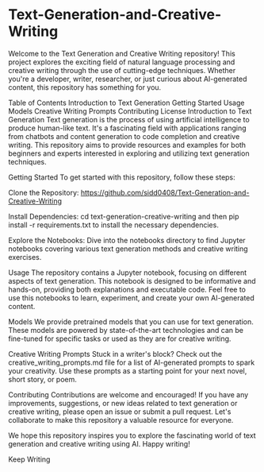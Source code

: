 # Text-Generation-and-Creative-Writing
Welcome to the Text Generation and Creative Writing repository! This project explores the exciting field of natural language processing and creative writing through the use of cutting-edge techniques. Whether you're a developer, writer, researcher, or just curious about AI-generated content, this repository has something for you.

Table of Contents
Introduction to Text Generation
Getting Started
Usage
Models
Creative Writing Prompts
Contributing
License
Introduction to Text Generation
Text generation is the process of using artificial intelligence to produce human-like text. It's a fascinating field with applications ranging from chatbots and content generation to code completion and creative writing. This repository aims to provide resources and examples for both beginners and experts interested in exploring and utilizing text generation techniques.

Getting Started
To get started with this repository, follow these steps:

Clone the Repository: https://github.com/sidd0408/Text-Generation-and-Creative-Writing

Install Dependencies: cd text-generation-creative-writing and then pip install -r requirements.txt to install the necessary dependencies.

Explore the Notebooks: Dive into the notebooks directory to find Jupyter notebooks covering various text generation methods and creative writing exercises.

Usage
The repository contains a  Jupyter notebook, focusing on different aspects of text generation. This notebook is designed to be informative and hands-on, providing both explanations and executable code. Feel free to use this notebooks to learn, experiment, and create your own AI-generated content.

Models
We provide pretrained models that you can use for text generation. These models are powered by state-of-the-art technologies and can be fine-tuned for specific tasks or used as they are for creative writing.

Creative Writing Prompts
Stuck in a writer's block? Check out the creative_writing_prompts.md file for a list of AI-generated prompts to spark your creativity. Use these prompts as a starting point for your next novel, short story, or poem.

Contributing
Contributions are welcome and encouraged! If you have any improvements, suggestions, or new ideas related to text generation or creative writing, please open an issue or submit a pull request. Let's collaborate to make this repository a valuable resource for everyone.


We hope this repository inspires you to explore the fascinating world of text generation and creative writing using AI. Happy writing!

Keep Writing
